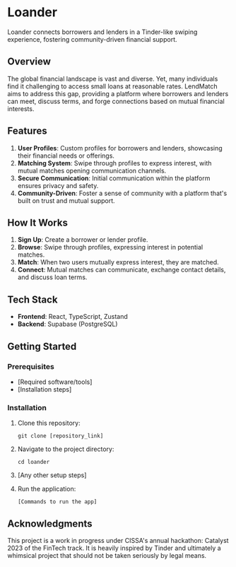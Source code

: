 # Loander
Loander connects borrowers and lenders in a Tinder-like swiping experience, fostering community-driven financial support.

## Overview
The global financial landscape is vast and diverse. Yet, many individuals find it challenging to access small loans at reasonable rates. LendMatch aims to address this gap, providing a platform where borrowers and lenders can meet, discuss terms, and forge connections based on mutual financial interests.

## Features
1. **User Profiles**: Custom profiles for borrowers and lenders, showcasing their financial needs or offerings.
2. **Matching System**: Swipe through profiles to express interest, with mutual matches opening communication channels.
3. **Secure Communication**: Initial communication within the platform ensures privacy and safety.
4. **Community-Driven**: Foster a sense of community with a platform that's built on trust and mutual support.

## How It Works
1. **Sign Up**: Create a borrower or lender profile.
2. **Browse**: Swipe through profiles, expressing interest in potential matches.
3. **Match**: When two users mutually express interest, they are matched.
4. **Connect**: Mutual matches can communicate, exchange contact details, and discuss loan terms.

## Tech Stack
- **Frontend**: React, TypeScript, Zustand
- **Backend**: Supabase (PostgreSQL)

## Getting Started

### Prerequisites
- [Required software/tools]
- [Installation steps]

### Installation

1. Clone this repository:
   ```
   git clone [repository_link]
   ```

2. Navigate to the project directory:
   ```
   cd loander
   ```

3. [Any other setup steps]

4. Run the application:
   ```
   [Commands to run the app]
   ```

## Acknowledgments
This project is a work in progress under CISSA's annual hackathon: Catalyst 2023 of the FinTech track. It is heavily inspired by Tinder and ultimately a whimsical project that should not be taken seriously by legal means.
